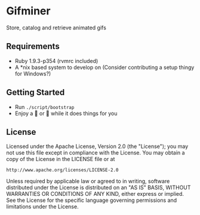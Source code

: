Gifminer
========

Store, catalog and retrieve animated gifs

Requirements
------------

* Ruby 1.9.3-p354 (rvmrc included)
* A \*nix based system to develop on (Consider contributing a setup thingy for Windows?)

Getting Started
---------------

* Run ```./script/bootstrap```
* Enjoy a :beer: or :tea: while it does things for you

License
-------

Licensed under the Apache License, Version 2.0 (the "License"); you may not use this file except in compliance with the License. You may obtain a copy of the License in the LICENSE file or at

    http://www.apache.org/licenses/LICENSE-2.0

Unless required by applicable law or agreed to in writing, software distributed under the License is distributed on an "AS IS" BASIS, WITHOUT WARRANTIES OR CONDITIONS OF ANY KIND, either express or implied. See the License for the specific language governing permissions and limitations under the License.
